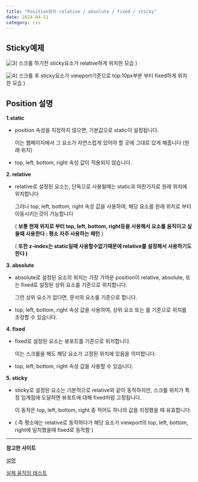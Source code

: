 ```yaml
---
title: "Position정리 relative / absolute / fixed / sticky"
date: 2024-04-11
category: css
---
```


## Sticky예제

![3](/storage/1712762150.jpg)( 스크롤 하기전 sticky요소가 relative하게 위치한 모습 )

![4](/storage/1712762158.jpg)( 스크롤 후 sticky요소가 viewport기준으로 top:10px부분 부터 fixed하게 위치한 모습 )

## Position 설명

**1.static**

* position 속성을 지정하지 않으면, 기본값으로 static이 설정됩니다.

  이는 웹페이지에서 그 요소가 자연스럽게 있어야 할 곳에 그대로 있게 해줍니다 (원래 위치)
* top, left, bottom, right 속성 값이 적용되지 않습니다.

**2. relative**

* relative로 설정된 요소는, 단독으로 사용될때는 static과 마찬가지로 원래 위치에 위치합니다

  그러나 top, left, bottom, right 속성 값을 사용하여, 해당 요소를 원래 위치로 부터 이동시키는것이 가능합니다

  ( **보통 현재 위치로 부터 top, left, bottom, right등을 사용해서 요소를 움직이고 싶을때 사용한다 : 평소 자주 사용하는 패턴** )

  ( **또한 z-index는 static일때 사용할수없기때문에 relative를 설정해서 사용하기도 한다 )**

**3. absolute**

* absolute로 설정된 요소의 위치는 가장 가까운 position이 relative, absolute, 또는 fixed로 설정된 상위 요소를 기준으로 위치합니다.

  그런 상위 요소가 없다면, 문서의 <body> 요소를 기준으로 합니다.
* top, left, bottom, right 속성 값을 사용하여, 상위 요소 또는 <body>를 기준으로 위치를 조정할 수 있습니다.

**4. fixed**

* fixed로 설정된 요소는 뷰포트를 기준으로 위치합니다.

  이는 스크롤을 해도 해당 요소가 고정된 위치에 있음을 의미합니다.

* top, left, bottom, right 속성 값을 사용할 수 있습니다.

**5. sticky**

* sticky로 설정된 요소는 기본적으로 relative와 같이 동작하지만, 스크롤 위치가 특정 임계점에 도달하면 뷰포트에 대해 fixed처럼 고정됩니다.

  이 동작은 top, left, bottom, right 중 적어도 하나의 값을 지정했을 때 유효합니다.

* ( 즉 평소에는 relative로 동작하다가 해당 요소가 viewport의 top, left, bottom, right에 일치했을때 fixed로 동작함 )

---

**참고한 사이트**

[설명](https://deeplify.dev/front-end/markup/position-sticky)

[실제 움직임 테스트](https://jsfiddle.net/ecpau69f/)
